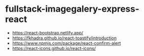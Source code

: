 # fullstack-imagegalery-express-react

- https://react-bootstrap.netlify.app/
- https://fkhadra.github.io/react-toastify/introduction
- https://www.npmjs.com/package/react-confirm-alert
- https://react-icons.github.io/react-icons/
